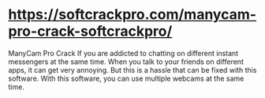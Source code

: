 # https://softcrackpro.com/manycam-pro-crack-softcrackpro/
ManyCam Pro Crack  If you are addicted to chatting on different instant messengers at the same time. When you talk to your friends on different apps, it can get very annoying. But this is a hassle that can be fixed with this software. With this software, you can use multiple webcams at the same time. 
